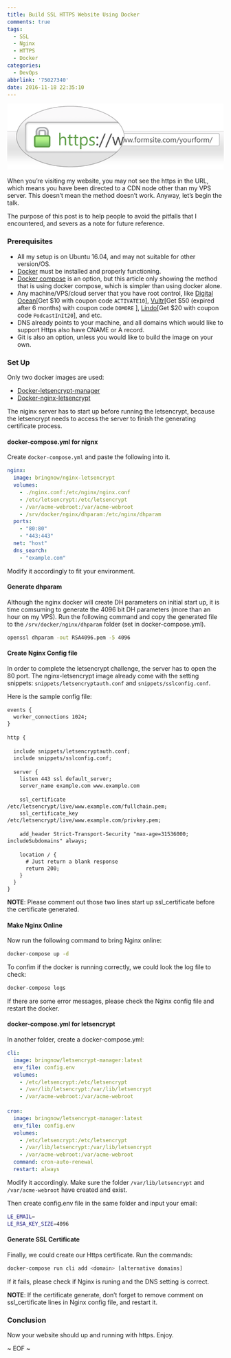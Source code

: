 ```yaml
---
title: Build SSL HTTPS Website Using Docker
comments: true
tags:
  - SSL
  - Nginx
  - HTTPS
  - Docker
categories:
  - DevOps
abbrlink: '75027340'
date: 2016-11-18 22:35:10
---
```


![https](\img\https.png)

When you’re visiting my website, you may not see the https in the URL, which means you have been directed to a CDN node other than my VPS server. This doesn’t mean the method doesn’t work. Anyway, let’s begin the talk.

The purpose of this post is to help people to avoid the pitfalls that I encountered, and severs as a note for future reference.

<!-- more -->

### Prerequisites

* All my setup is on Ubuntu 16.04, and may not suitable for other version/OS.
* [Docker](https://docs.docker.com/engine/installation/) must be installed and properly functioning.
* [Docker compose](https://docs.docker.com/compose/install/) is an option, but this article only showing the method that is using docker compose, which is simpler than using docker alone.
* Any machine/VPS/cloud server that you have root control, like [Digital Ocean](https://m.do.co/c/eaf9c533bc55)[Get $10 with coupon code `ACTIVATE10`], [Vultr](http://www.vultr.com/?ref=7025798)[Get $50 (expired after 6 months) with coupon code `DOMORE` ], [Lindo](https://www.linode.com/?r=31b7ad9bbcdac84ed780e48344212c99afcaa3d2)[Get $20 with coupon code `PodcastInIt20`], and etc.
* DNS already points to your machine, and all domains which would like to support Https also have CNAME or A record.
* Git is also an option, unless you would like to build the image on your own.

### Set Up

Only two docker images are used:
* [Docker-letsencrypt-manager](https://github.com/bringnow/docker-letsencrypt-manager)
* [Docker-nginx-letsencrypt](https://github.com/bringnow/docker-nginx-letsencrypt)

The niginx server has to start up before running the letsencrypt, because the letsencrypt needs to access the server to finish the generating certificate process.

#### docker-compose.yml for nignx

Create `docker-compose.yml` and paste the following into it.

```yaml
nginx:
  image: bringnow/nginx-letsencrypt
  volumes:
    - ./nginx.conf:/etc/nginx/nginx.conf
    - /etc/letsencrypt:/etc/letsencrypt
    - /var/acme-webroot:/var/acme-webroot
    - /srv/docker/nginx/dhparam:/etc/nginx/dhparam
  ports:
    - "80:80"
    - "443:443"
  net: "host"
  dns_search:
    - "example.com"
```

Modify it accordingly to fit your environment.

#### Generate dhparam

Although the nginx docker will create DH parameters on initial start up, it is time comsuming to generate the 4096 bit DH parameters (more than an hour on my VPS). Run the following command and copy the generated file to the `/srv/docker/nginx/dhparam` folder (set in docker-compose.yml).

```bash
openssl dhparam -out RSA4096.pem -5 4096
```

#### Create Nginx Config file

In order to complete the letsencrypt challenge, the server has to open the 80 port. The nginx-letsencrypt image already come with the setting snippets: `snippets/letsencryptauth.conf` and `snippets/sslconfig.conf`.

Here is the sample config file:

```nginx
events {
  worker_connections 1024;
}

http {

  include snippets/letsencryptauth.conf;
  include snippets/sslconfig.conf;

  server {
    listen 443 ssl default_server;
    server_name example.com www.example.com

    ssl_certificate /etc/letsencrypt/live/www.example.com/fullchain.pem;
    ssl_certificate_key /etc/letsencrypt/live/www.example.com/privkey.pem;

    add_header Strict-Transport-Security "max-age=31536000; includeSubdomains" always;

    location / {
      # Just return a blank response
      return 200;
    }
  }
}
```

**NOTE**: Please comment out those two lines start up ssl_certificate before the certificate generated.

#### Make Nginx Online

Now run the following command to bring Nginx online:

```bash
docker-compose up -d
```

To confim if the docker is running correctly, we could look the log file to check:

```bash
docker-compose logs
```

If there are some error messages, please check the Nginx config file and restart the docker.

#### docker-compose.yml for letsencrypt

In another folder, create a docker-compose.yml:

```yaml
cli:
  image: bringnow/letsencrypt-manager:latest
  env_file: config.env
  volumes:
    - /etc/letsencrypt:/etc/letsencrypt
    - /var/lib/letsencrypt:/var/lib/letsencrypt
    - /var/acme-webroot:/var/acme-webroot

cron:
  image: bringnow/letsencrypt-manager:latest
  env_file: config.env
  volumes:
    - /etc/letsencrypt:/etc/letsencrypt
    - /var/lib/letsencrypt:/var/lib/letsencrypt
    - /var/acme-webroot:/var/acme-webroot
  command: cron-auto-renewal
  restart: always
```

Modify it accordingly. Make sure the folder `/var/lib/letsencrypt` and `/var/acme-webroot` have created and exist.

Then create config.env file in the same folder and input your email:

``` bash
LE_EMAIL=
LE_RSA_KEY_SIZE=4096
```

#### Generate SSL Certificate

Finally, we could create our Https certificate. Run the commands:

``` bash
docker-compose run cli add <domain> [alternative domains]
```

If it fails, please check if Nginx is runing and the DNS setting is correct.

**NOTE**: If the certificate generate, don’t forget to remove comment on ssl_certificate lines in Nginx config file, and restart it.

### Conclusion

Now your website should up and running with https. Enjoy.

~ EOF ~
